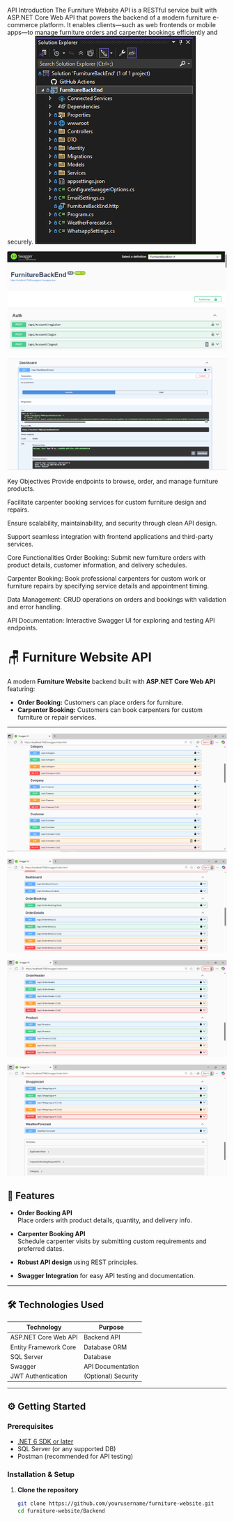  API Introduction
The Furniture Website API is a RESTful service built with ASP.NET Core Web API that powers the backend of a modern furniture e-commerce platform. It enables clients—such as web frontends or mobile apps—to manage furniture orders and carpenter bookings efficiently and securely.
![image alt](https://github.com/Shanelhai/Furniture-Ecommerce-Backend-API/blob/179dc31c250bfa3cc160418ca70f1ac43722e333/1.PNG)

![image alt](https://github.com/Shanelhai/Furniture-Ecommerce-Backend-API/blob/179dc31c250bfa3cc160418ca70f1ac43722e333/2.PNG)

![image alt](https://github.com/Shanelhai/Furniture-Ecommerce-Backend-API/blob/179dc31c250bfa3cc160418ca70f1ac43722e333/22.PNG)


Key Objectives
Provide endpoints to browse, order, and manage furniture products.

Facilitate carpenter booking services for custom furniture design and repairs.

Ensure scalability, maintainability, and security through clean API design.

Support seamless integration with frontend applications and third-party services.

Core Functionalities
Order Booking:
Submit new furniture orders with product details, customer information, and delivery schedules.

Carpenter Booking:
Book professional carpenters for custom work or furniture repairs by specifying service details and appointment timing.

Data Management:
CRUD operations on orders and bookings with validation and error handling.


API Documentation:
Interactive Swagger UI for exploring and testing API endpoints.
# 🪑 Furniture Website API

A modern **Furniture Website** backend built with **ASP.NET Core Web API** featuring:

- **Order Booking:** Customers can place orders for furniture.
- **Carpenter Booking:** Customers can book carpenters for custom furniture or repair services.
---
![image alt](https://github.com/Shanelhai/Furniture-Ecommerce-Backend-API/blob/179dc31c250bfa3cc160418ca70f1ac43722e333/55.PNG)

![image alt](https://github.com/Shanelhai/Furniture-Ecommerce-Backend-API/blob/179dc31c250bfa3cc160418ca70f1ac43722e333/56.PNG)

![image alt](https://github.com/Shanelhai/Furniture-Ecommerce-Backend-API/blob/179dc31c250bfa3cc160418ca70f1ac43722e333/57.PNG)

![image alt](https://github.com/Shanelhai/Furniture-Ecommerce-Backend-API/blob/179dc31c250bfa3cc160418ca70f1ac43722e333/58.PNG)


## 🚀 Features

- **Order Booking API**  
  Place orders with product details, quantity, and delivery info.

- **Carpenter Booking API**  
  Schedule carpenter visits by submitting custom requirements and preferred dates.

- **Robust API design** using REST principles.

- **Swagger Integration** for easy API testing and documentation.

---

## 🛠 Technologies Used

| Technology             | Purpose                   |
|-----------------------|---------------------------|
| ASP.NET Core Web API   | Backend API               |
| Entity Framework Core  | Database ORM              |
| SQL Server            | Database                  |
| Swagger               | API Documentation         |
| JWT Authentication    | (Optional) Security       |

---

## ⚙️ Getting Started

### Prerequisites

- [.NET 6 SDK or later](https://dotnet.microsoft.com/download)
- SQL Server (or any supported DB)
- Postman (recommended for API testing)

### Installation & Setup

1. **Clone the repository**

   ```bash
   git clone https://github.com/yourusername/furniture-website.git
   cd furniture-website/Backend
